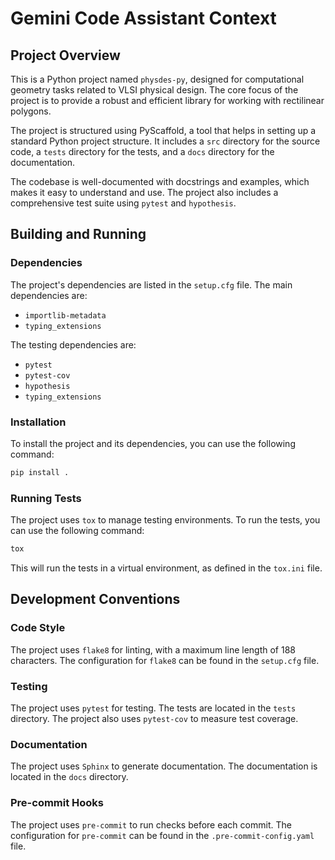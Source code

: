 # Gemini Code Assistant Context

## Project Overview

This is a Python project named `physdes-py`, designed for computational geometry tasks related to VLSI physical design. The core focus of the project is to provide a robust and efficient library for working with rectilinear polygons.

The project is structured using PyScaffold, a tool that helps in setting up a standard Python project structure. It includes a `src` directory for the source code, a `tests` directory for the tests, and a `docs` directory for the documentation.

The codebase is well-documented with docstrings and examples, which makes it easy to understand and use. The project also includes a comprehensive test suite using `pytest` and `hypothesis`.

## Building and Running

### Dependencies

The project's dependencies are listed in the `setup.cfg` file. The main dependencies are:

*   `importlib-metadata`
*   `typing_extensions`

The testing dependencies are:

*   `pytest`
*   `pytest-cov`
*   `hypothesis`
*   `typing_extensions`

### Installation

To install the project and its dependencies, you can use the following command:

```bash
pip install .
```

### Running Tests

The project uses `tox` to manage testing environments. To run the tests, you can use the following command:

```bash
tox
```

This will run the tests in a virtual environment, as defined in the `tox.ini` file.

## Development Conventions

### Code Style

The project uses `flake8` for linting, with a maximum line length of 188 characters. The configuration for `flake8` can be found in the `setup.cfg` file.

### Testing

The project uses `pytest` for testing. The tests are located in the `tests` directory. The project also uses `pytest-cov` to measure test coverage.

### Documentation

The project uses `Sphinx` to generate documentation. The documentation is located in the `docs` directory.

### Pre-commit Hooks

The project uses `pre-commit` to run checks before each commit. The configuration for `pre-commit` can be found in the `.pre-commit-config.yaml` file.
